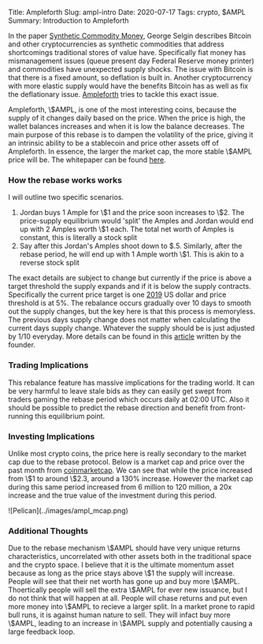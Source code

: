 Title: Ampleforth
Slug: ampl-intro
Date: 2020-07-17
Tags: crypto, $AMPL
Summary: Introduction to Ampleforth

<p>
In the paper <a href="https://www.sciencedirect.com/science/article/pii/S1572308914000722" target="_blank">Synthetic Commodity Money</a>, George Selgin describes Bitcoin and other cryptocurrencies as synthetic commodities that address shortcomings traditional stores of value have. 
Specifically fiat money has mismanagement issues (queue present day Federal Reserve money printer) and commodities have unexpected supply shocks. The issue with Bitcoin is that there is a fixed amount, so deflation is built in. 
Another cryptocurrency with more elastic supply would have the benefits Bitcoin has as well as fix the deflationary issue. <a href="https://www.ampleforth.org" target="_blank">Ampleforth</a> tries to tackle this exact issue.
</p>
<p>
Ampleforth, \$AMPL, is one of the most interesting coins, because the supply of it changes daily based on the price. When the price is high, the wallet balances increases and when it is low the balance decreases.
The main purpose of this rebase is to dampen the volatility of the price, giving it an intrinsic ability to be a stablecoin and price other assets off of Ampleforth. In essence, the larger the market cap, the more stable \$AMPL price will be. The whitepaper can be found 
<a href="https://drive.google.com/file/d/1I-NmSnQ6E7wY1nyouuf-GuDdJWNCnJWl/view" target="_blank">here</a>.
</p>

<h3>How the rebase works works</h3>
I will outline two specific scenarios. 
<ol>
  <li>Jordan buys 1 Ample for \$1 and the price soon increases to \$2. The price-supply equilibrium would 'split' the Amples and Jordan would end up with 2 Amples worth \$1 each. The total net worth of Amples is constant, this is literally a stock split</li>
  <li>Say after this Jordan's Amples shoot down to $.5. Similarly, after the rebase period, he will end up with 1 Ample worth \$1. This is akin to a reverse stock split</li>
</ol>
The exact details are subject to change but currently if the price is above a target threshold the supply expands and if it is below the supply contracts. Specifically the current price target is one 
<a href="https://www.bea.gov/data/personal-consumption-expenditures-price-index" target="_blank">2019</a> US dollar and price threshold is at 5%.
The rebalance occurs gradually over 10 days to smooth out the supply changes, but the key here is that this process is memoryless. The previous days supply change does not matter when calculating the current days supply change. Whatever the supply should be is just adjusted by 1/10 everyday.
More details can be found in this <a href="https://medium.com/ampleforth/the-ampleforth-chainlink-oracle-integration-is-going-live-16053ccdebd5" target="_blank">article</a> written by the founder.

<h3>Trading Implications</h3>
<p>
This rebalance feature has massive implications for the trading world. It can be very harmful to leave stale bids as they can easily get swept from traders gaming the rebase period which occurs daily at 02:00 UTC. Also it should be possible to predict the rebase direction and benefit from front-running this equilibrium point.
</p>

<h3>Investing Implications</h3>
<p>
Unlike most crypto coins, the price here is really secondary to the market cap due to the rebase protocol. Below is a market cap and price over the past month from <a href="https://coinmarketcap.com/currencies/ampleforth/" target="_blank">coinmarketcap</a>.
We can see that while the price increased from \$1 to around \$2.3, around a 130% increase. However the market cap during this same period increased from 6 million to 120 million, a 20x increase and the true value of the investment during this period. 
</p>
![Pelican](../images/ampl_mcap.png)


<h3>Additional Thoughts</h3>
Due to the rebase mechanism \$AMPL should have very unique returns characteristics, uncorrelated with other assets both in the traditional space and the crypto space. 
I believe that it is the ultimate momentum asset because as long as the price stays above \$1 the supply will increase. People will see that their net worth has gone up and buy more \$AMPL.
Thoertically people will sell the extra \$AMPL for ever new issuance, but I do not think that will happen at all. People will chase returns and put even more money into \$AMPL to recieve a larger split.
In a market prone to rapid bull runs, it is against human nature to sell. They will infact buy more \$AMPL, leading to an increase in \$AMPL supply and potentially causing a large feedback loop.